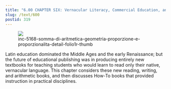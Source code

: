 ```yaml
---
title: "6.00 CHAPTER SIX: Vernacular Literacy, Commercial Education, and How To Do Stuff"
slug: /text/600
postid: 319
---
```

<figure class="mkdn-figure">
    <div onClick="createLightbox('/images_full/6.00_Chapter_Six/Inc.-5168,-Somma-di-aritmetica,-geometria,-proporzione-e-proporzionalita,-DETAIL-folio.1r.jpg','inc-5168-somma-di-aritmetica-geometria-proporzione-e-proporzionalita-detail-folio1r-thumb')" class="mkdn-image-link" id="lbimage">
    <img class="mkdn-image" src="/images_full/6.00_Chapter_Six/Inc.-5168,-Somma-di-aritmetica,-geometria,-proporzione-e-proporzionalita,-DETAIL-folio.1r.jpg" />
    <figcaption class="mkdn-figcaption">inc-5168-somma-di-aritmetica-geometria-proporzione-e-proporzionalita-detail-folio1r-thumb</figcaption>
    </div>
</figure>

Latin education dominated the Middle Ages and the early Renaissance; but the future of educational publishing was in producing entirely new textbooks for teaching students who would learn to read only their native, vernacular language. This chapter considers these new reading, writing, and arithmetic books, and then discusses How-To books that provided instruction in practical disciplines.
